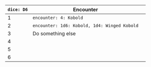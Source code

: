 | **`dice: D6`** | **Encounter**                                |     |
| -------------- | -------------------------------------------- | --- |
| 1              | `encounter: 4: Kobold`                       |     |
| 2              | `encounter: 1d6: Kobold, 1d4: Winged Kobold` |     |
| 3              | Do something else                            |     |
| 4              |                                              |     |
| 5              |                                              |     |
| 6              |                                              |     |